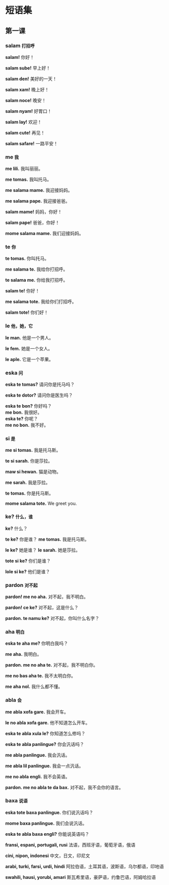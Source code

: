 # 短语集

第一课
------

### salam <small>打招呼</small>

**salam!**
你好！

**salam sube!**
早上好！

**salam den!**
美好的一天！

**salam xam!**
晚上好！

**salam noce!**
晚安！

**salam nyam!**
好胃口！

**salam lay!**
欢迎！

**salam cute!**
再见！

**salam safare!**
一路平安！




### me <small>我</small>

**me lili.**
我叫丽丽。

**me tomas.**
我叫托马。

**me salama mame.**
我迎接妈妈。

**me salama pape.**
我迎接爸爸。

**salam mame!**
妈妈，你好！

**salam pape!**
爸爸，你好！

**mome salama mame.**
我们迎接妈妈。



### te <small>你</small>

**te tomas.**
你叫托马。

**me salama te.**
我给你打招呼。

**te salama me.**
你给我打招呼。

**salam te!**
你好！

**me salama tote.**
我给你们打招呼。

**salam tote!**
你们好！




### le <small>他，她，它</small>

**le man.**
他是一个男人。

**le fem.**
她是一个女人。

**le aple.**
它是一个苹果。

### eska <small>问</small>

**eska te tomas?**
请问你是托马吗？

**eska te dotor?**
请问你是医生吗？

**eska te bon?**
你好吗？  
**me bon.**
我很好。  
**eska te?**
 你呢？  
**me no bon.**
我不好。




### si <small>是</small>

**me si tomas.**
我是托马斯。

**te si sarah.**
你是莎拉。

**maw si hewan.**
猫是动物。

**me sarah.**
我是莎拉。

**te tomas.**
你是托马斯。



**mome salama tote.**
We greet you.



### ke? <small>什么，谁</small>

**ke?**
什么？

**te ke?**
你是谁？
**me tomas.**
我是托马斯。

**le ke?**
她是谁？
**le sarah.**
她是莎拉。

**tote si ke?**
你们是谁？

**lole si ke?**
他们是谁？



### pardon <small>对不起</small>

**pardon! me no aha.**
对不起，我不明白。

**pardon! ce ke?**
对不起，这是什么？

**pardon. te namu ke?**
对不起，你叫什么名字？


### aha <small>明白</small>

**eska te aha me?**
你明白我吗？

**me aha.**
我明白。

**pardon. me no aha te.**
对不起，我不明白你。

**me no bas aha te.**
我不太明白你。

**me aha nol.**
我什么都不懂。



### abla <small>会</small>

**me abla xofa gare.**
我会开车。

**le no abla xofa gare.**
他不知道怎么开车。

**eska te abla xula le?**
你知道怎么修吗？

**eska te abla panlingue?**
你会汎话吗？

**me abla panlingue.**
我会汎话。

**me abla lil panlingue.**
我会一点汎话。

**me no abla engli.**
我不会英语。

**pardon. me no abla te da bax.**
对不起，我不会你的语言。

### baxa <small>说语</small>

**eska tote baxa panlingue.**
你们说汎话吗？

**mome baxa panlingue.**
我们会说汎话。

**eska te abla baxa engli?**
你能说英语吗？

**fransi, espani, portugali, rusi**
法语，西班牙语，葡萄牙语，俄语

**cini, nipon, indonesi**
中文，日文，印尼文

**arabi, turki, farsi, urdi, hindi**
阿拉伯语，土耳其语，波斯语，乌尔都语，印地语

**swahili, hausi, yorubi, amari**
斯瓦希里语，豪萨语，约鲁巴语，阿姆哈拉语

